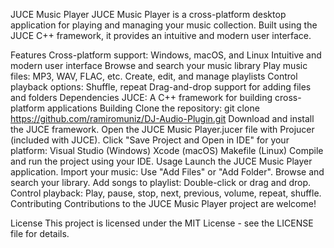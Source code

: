 JUCE Music Player
JUCE Music Player is a cross-platform desktop application for playing and managing your music collection. Built using the JUCE C++ framework, it provides an intuitive and modern user interface.   

Features
Cross-platform support: Windows, macOS, and Linux
Intuitive and modern user interface
Browse and search your music library
Play music files: MP3, WAV, FLAC, etc.
Create, edit, and manage playlists
Control playback options: Shuffle, repeat
Drag-and-drop support for adding files and folders
Dependencies
JUCE: A C++ framework for building cross-platform applications
Building
Clone the repository: git clone https://github.com/ramiromuniz/DJ-Audio-Plugin.git
Download and install the JUCE framework.
Open the JUCE Music Player.jucer file with Projucer (included with JUCE).
Click "Save Project and Open in IDE" for your platform:
Visual Studio (Windows)
Xcode (macOS)
Makefile (Linux)
Compile and run the project using your IDE.
Usage
Launch the JUCE Music Player application.
Import your music: Use "Add Files" or "Add Folder".
Browse and search your library.
Add songs to playlist: Double-click or drag and drop.
Control playback: Play, pause, stop, next, previous, volume, repeat, shuffle.
Contributing
Contributions to the JUCE Music Player project are welcome!

License
This project is licensed under the MIT License - see the LICENSE file for details.
